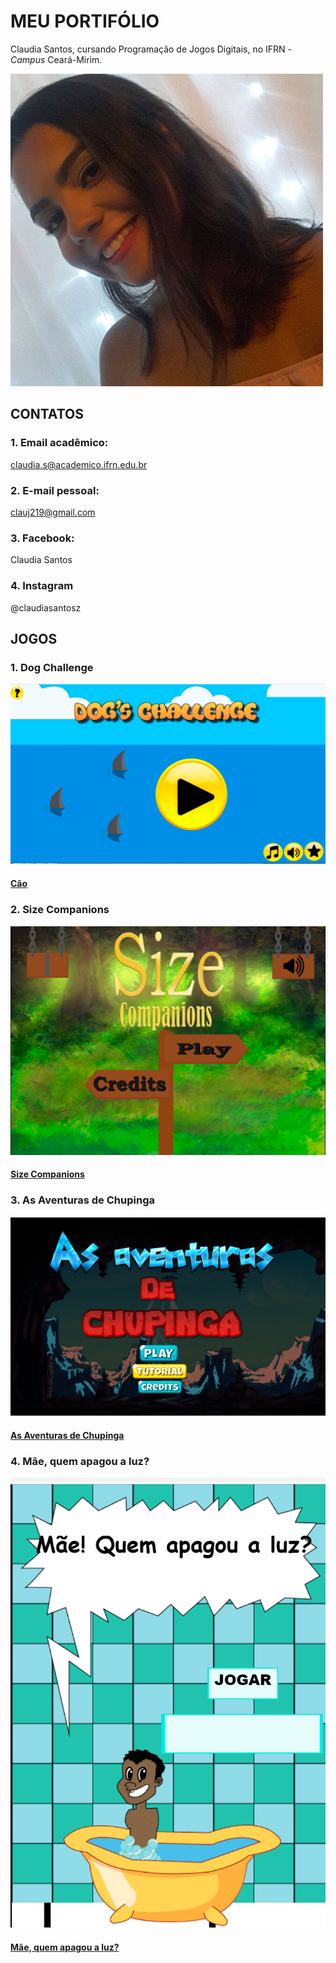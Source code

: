# MEU PORTIFÓLIO 

Claudia Santos, cursando Programação de Jogos Digitais, no IFRN - _Campus_ Ceará-Mirim.

![imagem](bs.png)


## CONTATOS


### 1. Email acadêmico: 

claudia.s@academico.ifrn.edu.br


### 2. E-mail pessoal: 

clauj219@gmail.com


### 3. Facebook: 

Claudia Santos


### 4. Instagram

@claudiasantosz


## JOGOS



### 1. Dog Challenge

![imagem](dogg.png)

#### <a href = " https://ruanaffff.github.io/CAOZINHOGUB/ " target="_blank"> Cão </a> 


### 2. Size Companions

![imagem](dodo.png)

#### <a href = " https://danilo25.github.io/SizeCompanions2/ " target="_blank"> Size Companions </a> 


### 3. As Aventuras de Chupinga

![imagem](dodi.png)

#### <a href = " https://ruanaffff.github.io/Chupinga/ " target="_blank"> As Aventuras de Chupinga  </a> 


### 4. Mãe, quem apagou a luz?

![imagem](didi.png)

#### <a href = " https://erikyjoseph.github.io/maequemapagou/ " target="_blank"> Mãe, quem apagou a luz?  </a>



